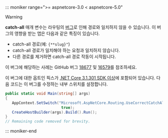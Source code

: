 ::: moniker range=">= aspnetcore-3.0 < aspnetcore-5.0"

> [!WARNING]
> **catch-all** 매개 변수는 라우팅의 [버그](https://github.com/dotnet/aspnetcore/issues/18677)로 인해 경로와 일치하지 않을 수 있습니다. 이 버그의 영향을 받는 앱은 다음과 같은 특징이 있습니다.
>
> * catch-all 경로(예: `{**slug}"`)
> * catch-all 경로가 일치해야 하는 요청과 일치하지 않습니다.
> * 다른 경로를 제거하면 catch-all 경로 작동이 시작됩니다.
>
> 이 버그에 해당하는 사례는 GitHub 버그 [18677](https://github.com/dotnet/aspnetcore/issues/18677) 및 [16579](https://github.com/dotnet/aspnetcore/issues/16579)를 참조하세요.
>
> 이 버그에 대한 옵트인 픽스가 [.NET Core 3.1.301 SDK 이상](https://dotnet.microsoft.com/download/dotnet-core/3.1)에 포함되어 있습니다. 다음 코드는 이 버그를 수정하는 내부 스위치를 설정합니다.
>
>```csharp
>public static void Main(string[] args)
>{
>    AppContext.SetSwitch("Microsoft.AspNetCore.Routing.UseCorrectCatchAllBehavior", 
>                          true);
>    CreateHostBuilder(args).Build().Run();
>}
>// Remaining code removed for brevity.
>```

::: moniker-end